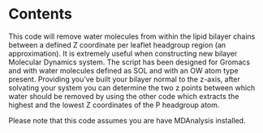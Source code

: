 # Contents 

This code will remove water molecules from within the lipid bilayer chains between a defined Z coordinate per leaflet headgroup region (an approximation). It is extremely useful when constructing new bilayer Molecular Dynamics system. The script has been designed for Gromacs and with water molecules defined as SOL and with an OW atom type present.  Providing you’ve built your bilayer normal to the z-axis, after solvating your system you can determine the two z points between which water should be removed by using the other code which extracts the highest and the lowest Z coordinates of the P headgroup atom. 

Please note that this code assumes you are have MDAnalysis installed.
